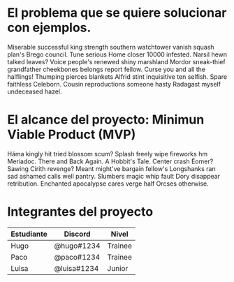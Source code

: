 # El problema que se quiere solucionar con ejemplos.
Miserable successful king strength southern watchtower vanish squash plan's Brego council. Tune serious Home closer 10000 infested. Narsil hewn talked leaves? Voice people's renewed shiny marshland Mordor sneak-thief grandfather cheekbones belongs report fellow. Curse you and all the halflings! Thumping pierces blankets Alfrid stint inquisitive ten selfish. Spare faithless Celeborn. Cousin reproductions someone hasty Radagast myself undeceased hazel.

# El alcance del proyecto: Minimun Viable Product (MVP)
Háma kingly hit tried blossom scum? Splash freely wipe fireworks hm Meriadoc. There and Back Again. A Hobbit's Tale. Center crash Éomer? Sawing Cirith revenge? Meant might've bargain fellow's Longshanks ran sad ashamed calls well pantry. Slumbers magic whip fault Dory disappear retribution. Enchanted apocalypse cares verge half Orcses otherwise.

# Integrantes del proyecto

| Estudiante | Discord | Nivel |
|--|--|--|
| Hugo | @hugo#1234 | Trainee |
| Paco | @paco#1234 | Trainee |
| Luisa | @luisa#1234 | Junior |
